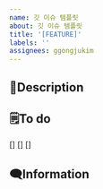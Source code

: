 ```yaml
---
name: 깃 이슈 템플릿
about: 깃 이슈 템플릿
title: '[FEATURE]'
labels: ''
assignees: ggongjukim
---
```


## 🚀Description

>

## 🗒To do

[]
[]
[]

## 🗨Information
